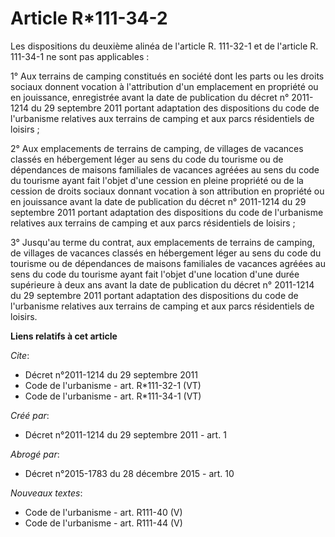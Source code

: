 # Article R*111-34-2

Les dispositions du deuxième alinéa de l'article R. 111-32-1 et de l'article R. 111-34-1 ne sont pas applicables : 

1° Aux terrains de camping constitués en société dont les parts ou les droits sociaux donnent vocation à l'attribution d'un
emplacement en propriété ou en jouissance, enregistrée avant la date de publication du décret n° 2011-1214 du 29 septembre
2011 portant adaptation des dispositions du code de l'urbanisme relatives aux terrains de camping et aux parcs résidentiels
de loisirs ; 

2° Aux emplacements de terrains de camping, de villages de vacances classés en hébergement léger au sens du code du tourisme
ou de dépendances de maisons familiales de vacances agréées au sens du code du tourisme ayant fait l'objet d'une cession en
pleine propriété ou de la cession de droits sociaux donnant vocation à son attribution en propriété ou en jouissance avant la
date de publication du décret n° 2011-1214 du 29 septembre 2011 portant adaptation des dispositions du code de l'urbanisme
relatives aux terrains de camping et aux parcs résidentiels de loisirs ; 

3° Jusqu'au terme du contrat, aux emplacements de terrains de camping, de villages de vacances classés en hébergement léger
au sens du code du tourisme ou de dépendances de maisons familiales de vacances agréées au sens du code du tourisme ayant
fait l'objet d'une location d'une durée supérieure à deux ans avant la date de publication du décret n° 2011-1214 du 29
septembre 2011 portant adaptation des dispositions du code de l'urbanisme relatives aux terrains de camping et aux parcs
résidentiels de loisirs.

**Liens relatifs à cet article**

_Cite_:

  - Décret n°2011-1214 du 29 septembre 2011
  - Code de l'urbanisme - art. R*111-32-1 (VT)
  - Code de l'urbanisme - art. R*111-34-1 (VT)

_Créé par_:

  - Décret n°2011-1214 du 29 septembre 2011 - art. 1

_Abrogé par_:

  - Décret n°2015-1783 du 28 décembre 2015 - art. 10

_Nouveaux textes_:

  - Code de l'urbanisme - art. R111-40 (V)
  - Code de l'urbanisme - art. R111-44 (V)
